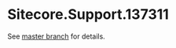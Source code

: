 # Sitecore.Support.137311

See [master branch](https://github.com/sitecoresupport/Sitecore.Support.137311) for details.